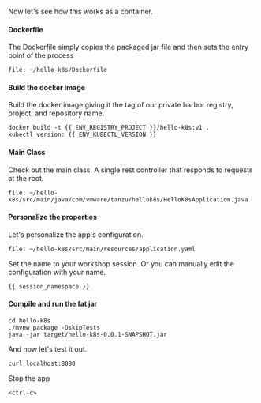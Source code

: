 Now let's see how this works as a container.


#### Dockerfile

The Dockerfile simply copies the packaged jar file and then sets the entry point of the process

```editor:open-file
file: ~/hello-k8s/Dockerfile
```

#### Build the docker image

Build the docker image giving it the tag of our private harbor registry, project, and repository name.

```execute-1
docker build -t {{ ENV_REGISTRY_PROJECT }}/hello-k8s:v1 .
kubectl version: {{ ENV_KUBECTL_VERSION }}

```

#### Main Class

Check out the main class.  A single rest controller that responds to requests at the root.

```editor:open-file
file: ~/hello-k8s/src/main/java/com/vmware/tanzu/hellok8s/HelloK8sApplication.java
```

#### Personalize the properties

Let's personalize the app's configuration.

```editor:open-file
file: ~/hello-k8s/src/main/resources/application.yaml
```

Set the name to your workshop session.  Or you can manually edit the configuration with your name.

```copy
{{ session_namespace }}
```

#### Compile and run the fat jar

```execute-1
cd hello-k8s
./mvnw package -DskipTests
java -jar target/hello-k8s-0.0.1-SNAPSHOT.jar
```

And now let's test it out.

```execute-2
curl localhost:8080
```

Stop the app

```execute-1
<ctrl-c>
```
